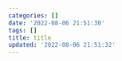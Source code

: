 ```yaml
---
categories: []
date: '2022-08-06 21:51:30'
tags: []
title: title
updated: '2022-08-06 21:51:32'
---
```


